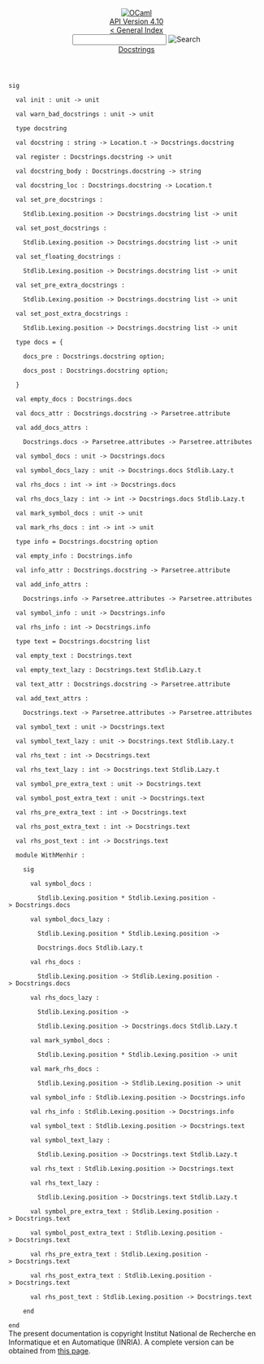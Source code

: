 <!-- ((! set title API !)) ((! set documentation !)) ((! set api !)) ((! set nobreadcrumb !)) -->
<div class="api"><header><nav class="toc brand"><a class="brand" href="https://ocaml.org/"><img src="colour-logo-gray.svg" class="svg" alt="OCaml"></a></nav><nav class="toc"><div class="toc_version"><a href="/docs" id="version-select">API Version 4.10</a></div><a href="index.html">&lt; General Index</a><div class="api_search"><input type="text" name="apisearch" id="api_search" oninput="mySearch(false);" onkeypress="this.oninput();" onclick="this.oninput();" onpaste="this.oninput();">
<img src="search_icon.svg" alt="Search" class="svg" onclick="mySearch(false)"></div>
<div id="search_results"></div><div class="toc_title"><a href="Docstrings.html">Docstrings</a></div><ul></ul></nav></header>
<code class="code"><span class="keyword">sig</span><br>
&nbsp;&nbsp;<span class="keyword">val</span>&nbsp;init&nbsp;:&nbsp;unit&nbsp;<span class="keywordsign">-&gt;</span>&nbsp;unit<br>
&nbsp;&nbsp;<span class="keyword">val</span>&nbsp;warn_bad_docstrings&nbsp;:&nbsp;unit&nbsp;<span class="keywordsign">-&gt;</span>&nbsp;unit<br>
&nbsp;&nbsp;<span class="keyword">type</span>&nbsp;docstring<br>
&nbsp;&nbsp;<span class="keyword">val</span>&nbsp;docstring&nbsp;:&nbsp;string&nbsp;<span class="keywordsign">-&gt;</span>&nbsp;<span class="constructor">Location</span>.t&nbsp;<span class="keywordsign">-&gt;</span>&nbsp;<span class="constructor">Docstrings</span>.docstring<br>
&nbsp;&nbsp;<span class="keyword">val</span>&nbsp;register&nbsp;:&nbsp;<span class="constructor">Docstrings</span>.docstring&nbsp;<span class="keywordsign">-&gt;</span>&nbsp;unit<br>
&nbsp;&nbsp;<span class="keyword">val</span>&nbsp;docstring_body&nbsp;:&nbsp;<span class="constructor">Docstrings</span>.docstring&nbsp;<span class="keywordsign">-&gt;</span>&nbsp;string<br>
&nbsp;&nbsp;<span class="keyword">val</span>&nbsp;docstring_loc&nbsp;:&nbsp;<span class="constructor">Docstrings</span>.docstring&nbsp;<span class="keywordsign">-&gt;</span>&nbsp;<span class="constructor">Location</span>.t<br>
&nbsp;&nbsp;<span class="keyword">val</span>&nbsp;set_pre_docstrings&nbsp;:<br>
&nbsp;&nbsp;&nbsp;&nbsp;<span class="constructor">Stdlib</span>.<span class="constructor">Lexing</span>.position&nbsp;<span class="keywordsign">-&gt;</span>&nbsp;<span class="constructor">Docstrings</span>.docstring&nbsp;list&nbsp;<span class="keywordsign">-&gt;</span>&nbsp;unit<br>
&nbsp;&nbsp;<span class="keyword">val</span>&nbsp;set_post_docstrings&nbsp;:<br>
&nbsp;&nbsp;&nbsp;&nbsp;<span class="constructor">Stdlib</span>.<span class="constructor">Lexing</span>.position&nbsp;<span class="keywordsign">-&gt;</span>&nbsp;<span class="constructor">Docstrings</span>.docstring&nbsp;list&nbsp;<span class="keywordsign">-&gt;</span>&nbsp;unit<br>
&nbsp;&nbsp;<span class="keyword">val</span>&nbsp;set_floating_docstrings&nbsp;:<br>
&nbsp;&nbsp;&nbsp;&nbsp;<span class="constructor">Stdlib</span>.<span class="constructor">Lexing</span>.position&nbsp;<span class="keywordsign">-&gt;</span>&nbsp;<span class="constructor">Docstrings</span>.docstring&nbsp;list&nbsp;<span class="keywordsign">-&gt;</span>&nbsp;unit<br>
&nbsp;&nbsp;<span class="keyword">val</span>&nbsp;set_pre_extra_docstrings&nbsp;:<br>
&nbsp;&nbsp;&nbsp;&nbsp;<span class="constructor">Stdlib</span>.<span class="constructor">Lexing</span>.position&nbsp;<span class="keywordsign">-&gt;</span>&nbsp;<span class="constructor">Docstrings</span>.docstring&nbsp;list&nbsp;<span class="keywordsign">-&gt;</span>&nbsp;unit<br>
&nbsp;&nbsp;<span class="keyword">val</span>&nbsp;set_post_extra_docstrings&nbsp;:<br>
&nbsp;&nbsp;&nbsp;&nbsp;<span class="constructor">Stdlib</span>.<span class="constructor">Lexing</span>.position&nbsp;<span class="keywordsign">-&gt;</span>&nbsp;<span class="constructor">Docstrings</span>.docstring&nbsp;list&nbsp;<span class="keywordsign">-&gt;</span>&nbsp;unit<br>
&nbsp;&nbsp;<span class="keyword">type</span>&nbsp;docs&nbsp;=&nbsp;{<br>
&nbsp;&nbsp;&nbsp;&nbsp;docs_pre&nbsp;:&nbsp;<span class="constructor">Docstrings</span>.docstring&nbsp;option;<br>
&nbsp;&nbsp;&nbsp;&nbsp;docs_post&nbsp;:&nbsp;<span class="constructor">Docstrings</span>.docstring&nbsp;option;<br>
&nbsp;&nbsp;}<br>
&nbsp;&nbsp;<span class="keyword">val</span>&nbsp;empty_docs&nbsp;:&nbsp;<span class="constructor">Docstrings</span>.docs<br>
&nbsp;&nbsp;<span class="keyword">val</span>&nbsp;docs_attr&nbsp;:&nbsp;<span class="constructor">Docstrings</span>.docstring&nbsp;<span class="keywordsign">-&gt;</span>&nbsp;<span class="constructor">Parsetree</span>.attribute<br>
&nbsp;&nbsp;<span class="keyword">val</span>&nbsp;add_docs_attrs&nbsp;:<br>
&nbsp;&nbsp;&nbsp;&nbsp;<span class="constructor">Docstrings</span>.docs&nbsp;<span class="keywordsign">-&gt;</span>&nbsp;<span class="constructor">Parsetree</span>.attributes&nbsp;<span class="keywordsign">-&gt;</span>&nbsp;<span class="constructor">Parsetree</span>.attributes<br>
&nbsp;&nbsp;<span class="keyword">val</span>&nbsp;symbol_docs&nbsp;:&nbsp;unit&nbsp;<span class="keywordsign">-&gt;</span>&nbsp;<span class="constructor">Docstrings</span>.docs<br>
&nbsp;&nbsp;<span class="keyword">val</span>&nbsp;symbol_docs_lazy&nbsp;:&nbsp;unit&nbsp;<span class="keywordsign">-&gt;</span>&nbsp;<span class="constructor">Docstrings</span>.docs&nbsp;<span class="constructor">Stdlib</span>.<span class="constructor">Lazy</span>.t<br>
&nbsp;&nbsp;<span class="keyword">val</span>&nbsp;rhs_docs&nbsp;:&nbsp;int&nbsp;<span class="keywordsign">-&gt;</span>&nbsp;int&nbsp;<span class="keywordsign">-&gt;</span>&nbsp;<span class="constructor">Docstrings</span>.docs<br>
&nbsp;&nbsp;<span class="keyword">val</span>&nbsp;rhs_docs_lazy&nbsp;:&nbsp;int&nbsp;<span class="keywordsign">-&gt;</span>&nbsp;int&nbsp;<span class="keywordsign">-&gt;</span>&nbsp;<span class="constructor">Docstrings</span>.docs&nbsp;<span class="constructor">Stdlib</span>.<span class="constructor">Lazy</span>.t<br>
&nbsp;&nbsp;<span class="keyword">val</span>&nbsp;mark_symbol_docs&nbsp;:&nbsp;unit&nbsp;<span class="keywordsign">-&gt;</span>&nbsp;unit<br>
&nbsp;&nbsp;<span class="keyword">val</span>&nbsp;mark_rhs_docs&nbsp;:&nbsp;int&nbsp;<span class="keywordsign">-&gt;</span>&nbsp;int&nbsp;<span class="keywordsign">-&gt;</span>&nbsp;unit<br>
&nbsp;&nbsp;<span class="keyword">type</span>&nbsp;info&nbsp;=&nbsp;<span class="constructor">Docstrings</span>.docstring&nbsp;option<br>
&nbsp;&nbsp;<span class="keyword">val</span>&nbsp;empty_info&nbsp;:&nbsp;<span class="constructor">Docstrings</span>.info<br>
&nbsp;&nbsp;<span class="keyword">val</span>&nbsp;info_attr&nbsp;:&nbsp;<span class="constructor">Docstrings</span>.docstring&nbsp;<span class="keywordsign">-&gt;</span>&nbsp;<span class="constructor">Parsetree</span>.attribute<br>
&nbsp;&nbsp;<span class="keyword">val</span>&nbsp;add_info_attrs&nbsp;:<br>
&nbsp;&nbsp;&nbsp;&nbsp;<span class="constructor">Docstrings</span>.info&nbsp;<span class="keywordsign">-&gt;</span>&nbsp;<span class="constructor">Parsetree</span>.attributes&nbsp;<span class="keywordsign">-&gt;</span>&nbsp;<span class="constructor">Parsetree</span>.attributes<br>
&nbsp;&nbsp;<span class="keyword">val</span>&nbsp;symbol_info&nbsp;:&nbsp;unit&nbsp;<span class="keywordsign">-&gt;</span>&nbsp;<span class="constructor">Docstrings</span>.info<br>
&nbsp;&nbsp;<span class="keyword">val</span>&nbsp;rhs_info&nbsp;:&nbsp;int&nbsp;<span class="keywordsign">-&gt;</span>&nbsp;<span class="constructor">Docstrings</span>.info<br>
&nbsp;&nbsp;<span class="keyword">type</span>&nbsp;text&nbsp;=&nbsp;<span class="constructor">Docstrings</span>.docstring&nbsp;list<br>
&nbsp;&nbsp;<span class="keyword">val</span>&nbsp;empty_text&nbsp;:&nbsp;<span class="constructor">Docstrings</span>.text<br>
&nbsp;&nbsp;<span class="keyword">val</span>&nbsp;empty_text_lazy&nbsp;:&nbsp;<span class="constructor">Docstrings</span>.text&nbsp;<span class="constructor">Stdlib</span>.<span class="constructor">Lazy</span>.t<br>
&nbsp;&nbsp;<span class="keyword">val</span>&nbsp;text_attr&nbsp;:&nbsp;<span class="constructor">Docstrings</span>.docstring&nbsp;<span class="keywordsign">-&gt;</span>&nbsp;<span class="constructor">Parsetree</span>.attribute<br>
&nbsp;&nbsp;<span class="keyword">val</span>&nbsp;add_text_attrs&nbsp;:<br>
&nbsp;&nbsp;&nbsp;&nbsp;<span class="constructor">Docstrings</span>.text&nbsp;<span class="keywordsign">-&gt;</span>&nbsp;<span class="constructor">Parsetree</span>.attributes&nbsp;<span class="keywordsign">-&gt;</span>&nbsp;<span class="constructor">Parsetree</span>.attributes<br>
&nbsp;&nbsp;<span class="keyword">val</span>&nbsp;symbol_text&nbsp;:&nbsp;unit&nbsp;<span class="keywordsign">-&gt;</span>&nbsp;<span class="constructor">Docstrings</span>.text<br>
&nbsp;&nbsp;<span class="keyword">val</span>&nbsp;symbol_text_lazy&nbsp;:&nbsp;unit&nbsp;<span class="keywordsign">-&gt;</span>&nbsp;<span class="constructor">Docstrings</span>.text&nbsp;<span class="constructor">Stdlib</span>.<span class="constructor">Lazy</span>.t<br>
&nbsp;&nbsp;<span class="keyword">val</span>&nbsp;rhs_text&nbsp;:&nbsp;int&nbsp;<span class="keywordsign">-&gt;</span>&nbsp;<span class="constructor">Docstrings</span>.text<br>
&nbsp;&nbsp;<span class="keyword">val</span>&nbsp;rhs_text_lazy&nbsp;:&nbsp;int&nbsp;<span class="keywordsign">-&gt;</span>&nbsp;<span class="constructor">Docstrings</span>.text&nbsp;<span class="constructor">Stdlib</span>.<span class="constructor">Lazy</span>.t<br>
&nbsp;&nbsp;<span class="keyword">val</span>&nbsp;symbol_pre_extra_text&nbsp;:&nbsp;unit&nbsp;<span class="keywordsign">-&gt;</span>&nbsp;<span class="constructor">Docstrings</span>.text<br>
&nbsp;&nbsp;<span class="keyword">val</span>&nbsp;symbol_post_extra_text&nbsp;:&nbsp;unit&nbsp;<span class="keywordsign">-&gt;</span>&nbsp;<span class="constructor">Docstrings</span>.text<br>
&nbsp;&nbsp;<span class="keyword">val</span>&nbsp;rhs_pre_extra_text&nbsp;:&nbsp;int&nbsp;<span class="keywordsign">-&gt;</span>&nbsp;<span class="constructor">Docstrings</span>.text<br>
&nbsp;&nbsp;<span class="keyword">val</span>&nbsp;rhs_post_extra_text&nbsp;:&nbsp;int&nbsp;<span class="keywordsign">-&gt;</span>&nbsp;<span class="constructor">Docstrings</span>.text<br>
&nbsp;&nbsp;<span class="keyword">val</span>&nbsp;rhs_post_text&nbsp;:&nbsp;int&nbsp;<span class="keywordsign">-&gt;</span>&nbsp;<span class="constructor">Docstrings</span>.text<br>
&nbsp;&nbsp;<span class="keyword">module</span>&nbsp;<span class="constructor">WithMenhir</span>&nbsp;:<br>
&nbsp;&nbsp;&nbsp;&nbsp;<span class="keyword">sig</span><br>
&nbsp;&nbsp;&nbsp;&nbsp;&nbsp;&nbsp;<span class="keyword">val</span>&nbsp;symbol_docs&nbsp;:<br>
&nbsp;&nbsp;&nbsp;&nbsp;&nbsp;&nbsp;&nbsp;&nbsp;<span class="constructor">Stdlib</span>.<span class="constructor">Lexing</span>.position&nbsp;*&nbsp;<span class="constructor">Stdlib</span>.<span class="constructor">Lexing</span>.position&nbsp;<span class="keywordsign">-&gt;</span>&nbsp;<span class="constructor">Docstrings</span>.docs<br>
&nbsp;&nbsp;&nbsp;&nbsp;&nbsp;&nbsp;<span class="keyword">val</span>&nbsp;symbol_docs_lazy&nbsp;:<br>
&nbsp;&nbsp;&nbsp;&nbsp;&nbsp;&nbsp;&nbsp;&nbsp;<span class="constructor">Stdlib</span>.<span class="constructor">Lexing</span>.position&nbsp;*&nbsp;<span class="constructor">Stdlib</span>.<span class="constructor">Lexing</span>.position&nbsp;<span class="keywordsign">-&gt;</span><br>
&nbsp;&nbsp;&nbsp;&nbsp;&nbsp;&nbsp;&nbsp;&nbsp;<span class="constructor">Docstrings</span>.docs&nbsp;<span class="constructor">Stdlib</span>.<span class="constructor">Lazy</span>.t<br>
&nbsp;&nbsp;&nbsp;&nbsp;&nbsp;&nbsp;<span class="keyword">val</span>&nbsp;rhs_docs&nbsp;:<br>
&nbsp;&nbsp;&nbsp;&nbsp;&nbsp;&nbsp;&nbsp;&nbsp;<span class="constructor">Stdlib</span>.<span class="constructor">Lexing</span>.position&nbsp;<span class="keywordsign">-&gt;</span>&nbsp;<span class="constructor">Stdlib</span>.<span class="constructor">Lexing</span>.position&nbsp;<span class="keywordsign">-&gt;</span>&nbsp;<span class="constructor">Docstrings</span>.docs<br>
&nbsp;&nbsp;&nbsp;&nbsp;&nbsp;&nbsp;<span class="keyword">val</span>&nbsp;rhs_docs_lazy&nbsp;:<br>
&nbsp;&nbsp;&nbsp;&nbsp;&nbsp;&nbsp;&nbsp;&nbsp;<span class="constructor">Stdlib</span>.<span class="constructor">Lexing</span>.position&nbsp;<span class="keywordsign">-&gt;</span><br>
&nbsp;&nbsp;&nbsp;&nbsp;&nbsp;&nbsp;&nbsp;&nbsp;<span class="constructor">Stdlib</span>.<span class="constructor">Lexing</span>.position&nbsp;<span class="keywordsign">-&gt;</span>&nbsp;<span class="constructor">Docstrings</span>.docs&nbsp;<span class="constructor">Stdlib</span>.<span class="constructor">Lazy</span>.t<br>
&nbsp;&nbsp;&nbsp;&nbsp;&nbsp;&nbsp;<span class="keyword">val</span>&nbsp;mark_symbol_docs&nbsp;:<br>
&nbsp;&nbsp;&nbsp;&nbsp;&nbsp;&nbsp;&nbsp;&nbsp;<span class="constructor">Stdlib</span>.<span class="constructor">Lexing</span>.position&nbsp;*&nbsp;<span class="constructor">Stdlib</span>.<span class="constructor">Lexing</span>.position&nbsp;<span class="keywordsign">-&gt;</span>&nbsp;unit<br>
&nbsp;&nbsp;&nbsp;&nbsp;&nbsp;&nbsp;<span class="keyword">val</span>&nbsp;mark_rhs_docs&nbsp;:<br>
&nbsp;&nbsp;&nbsp;&nbsp;&nbsp;&nbsp;&nbsp;&nbsp;<span class="constructor">Stdlib</span>.<span class="constructor">Lexing</span>.position&nbsp;<span class="keywordsign">-&gt;</span>&nbsp;<span class="constructor">Stdlib</span>.<span class="constructor">Lexing</span>.position&nbsp;<span class="keywordsign">-&gt;</span>&nbsp;unit<br>
&nbsp;&nbsp;&nbsp;&nbsp;&nbsp;&nbsp;<span class="keyword">val</span>&nbsp;symbol_info&nbsp;:&nbsp;<span class="constructor">Stdlib</span>.<span class="constructor">Lexing</span>.position&nbsp;<span class="keywordsign">-&gt;</span>&nbsp;<span class="constructor">Docstrings</span>.info<br>
&nbsp;&nbsp;&nbsp;&nbsp;&nbsp;&nbsp;<span class="keyword">val</span>&nbsp;rhs_info&nbsp;:&nbsp;<span class="constructor">Stdlib</span>.<span class="constructor">Lexing</span>.position&nbsp;<span class="keywordsign">-&gt;</span>&nbsp;<span class="constructor">Docstrings</span>.info<br>
&nbsp;&nbsp;&nbsp;&nbsp;&nbsp;&nbsp;<span class="keyword">val</span>&nbsp;symbol_text&nbsp;:&nbsp;<span class="constructor">Stdlib</span>.<span class="constructor">Lexing</span>.position&nbsp;<span class="keywordsign">-&gt;</span>&nbsp;<span class="constructor">Docstrings</span>.text<br>
&nbsp;&nbsp;&nbsp;&nbsp;&nbsp;&nbsp;<span class="keyword">val</span>&nbsp;symbol_text_lazy&nbsp;:<br>
&nbsp;&nbsp;&nbsp;&nbsp;&nbsp;&nbsp;&nbsp;&nbsp;<span class="constructor">Stdlib</span>.<span class="constructor">Lexing</span>.position&nbsp;<span class="keywordsign">-&gt;</span>&nbsp;<span class="constructor">Docstrings</span>.text&nbsp;<span class="constructor">Stdlib</span>.<span class="constructor">Lazy</span>.t<br>
&nbsp;&nbsp;&nbsp;&nbsp;&nbsp;&nbsp;<span class="keyword">val</span>&nbsp;rhs_text&nbsp;:&nbsp;<span class="constructor">Stdlib</span>.<span class="constructor">Lexing</span>.position&nbsp;<span class="keywordsign">-&gt;</span>&nbsp;<span class="constructor">Docstrings</span>.text<br>
&nbsp;&nbsp;&nbsp;&nbsp;&nbsp;&nbsp;<span class="keyword">val</span>&nbsp;rhs_text_lazy&nbsp;:<br>
&nbsp;&nbsp;&nbsp;&nbsp;&nbsp;&nbsp;&nbsp;&nbsp;<span class="constructor">Stdlib</span>.<span class="constructor">Lexing</span>.position&nbsp;<span class="keywordsign">-&gt;</span>&nbsp;<span class="constructor">Docstrings</span>.text&nbsp;<span class="constructor">Stdlib</span>.<span class="constructor">Lazy</span>.t<br>
&nbsp;&nbsp;&nbsp;&nbsp;&nbsp;&nbsp;<span class="keyword">val</span>&nbsp;symbol_pre_extra_text&nbsp;:&nbsp;<span class="constructor">Stdlib</span>.<span class="constructor">Lexing</span>.position&nbsp;<span class="keywordsign">-&gt;</span>&nbsp;<span class="constructor">Docstrings</span>.text<br>
&nbsp;&nbsp;&nbsp;&nbsp;&nbsp;&nbsp;<span class="keyword">val</span>&nbsp;symbol_post_extra_text&nbsp;:&nbsp;<span class="constructor">Stdlib</span>.<span class="constructor">Lexing</span>.position&nbsp;<span class="keywordsign">-&gt;</span>&nbsp;<span class="constructor">Docstrings</span>.text<br>
&nbsp;&nbsp;&nbsp;&nbsp;&nbsp;&nbsp;<span class="keyword">val</span>&nbsp;rhs_pre_extra_text&nbsp;:&nbsp;<span class="constructor">Stdlib</span>.<span class="constructor">Lexing</span>.position&nbsp;<span class="keywordsign">-&gt;</span>&nbsp;<span class="constructor">Docstrings</span>.text<br>
&nbsp;&nbsp;&nbsp;&nbsp;&nbsp;&nbsp;<span class="keyword">val</span>&nbsp;rhs_post_extra_text&nbsp;:&nbsp;<span class="constructor">Stdlib</span>.<span class="constructor">Lexing</span>.position&nbsp;<span class="keywordsign">-&gt;</span>&nbsp;<span class="constructor">Docstrings</span>.text<br>
&nbsp;&nbsp;&nbsp;&nbsp;&nbsp;&nbsp;<span class="keyword">val</span>&nbsp;rhs_post_text&nbsp;:&nbsp;<span class="constructor">Stdlib</span>.<span class="constructor">Lexing</span>.position&nbsp;<span class="keywordsign">-&gt;</span>&nbsp;<span class="constructor">Docstrings</span>.text<br>
&nbsp;&nbsp;&nbsp;&nbsp;<span class="keyword">end</span><br>
<span class="keyword">end</span></code>
<div class="copyright">The present documentation is copyright Institut National de Recherche en Informatique et en Automatique (INRIA). A complete version can be obtained from <a href="http://caml.inria.fr/pub/docs/manual-ocaml/">this page</a>.</div></div>